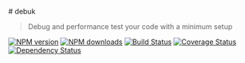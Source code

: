 # debuk

>Debug and performance test your code with a minimum setup

[![NPM version](http://img.shields.io/npm/v/debuk.svg?style=flat-square)](https://www.npmjs.com/package/debuk)
[![NPM downloads](http://img.shields.io/npm/dm/debuk.svg?style=flat-square)](https://www.npmjs.com/package/debuk)
[![Build Status](http://img.shields.io/travis/udnisap/debuk/master.svg?style=flat-square)](https://travis-ci.org/udnisap/debuk)
[![Coverage Status](https://img.shields.io/coveralls/udnisap/debuk.svg?style=flat-square)](https://coveralls.io/udnisap/debuk)
[![Dependency Status](http://img.shields.io/david/udnisap/debuk.svg?style=flat-square)](https://david-dm.org/udnisap/debuk)
